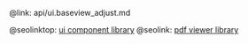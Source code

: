 @link: api/ui.baseview_adjust.md

@seolinktop: [ui component library](https://webix.com)
@seolink: [pdf viewer library](https://webix.com/widget/html5_pdf_viewer/)